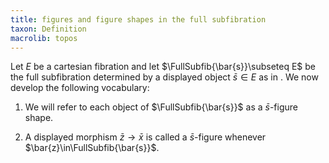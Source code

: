 ```yaml
---
title: figures and figure shapes in the full subfibration
taxon: Definition
macrolib: topos
---
```


Let $E$ be a cartesian fibration and let $\FullSubfib{\bar{s}}\subseteq E$ be the full subfibration determined by a displayed object $\bar{s}\in E$ as in [](frct-0010). We now develop the following vocabulary:

1. We will refer to each object of $\FullSubfib{\bar{s}}$ as a $\bar{s}$-figure
shape.

2. A displayed morphism $\bar{z}\to \bar{x}$ is called a $\bar{s}$-figure whenever $\bar{z}\in\FullSubfib{\bar{s}}$.
